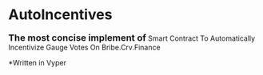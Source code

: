 # AutoIncentives
**<font size=4>The most concise implement of</font>**
Smart Contract To Automatically Incentivize Gauge Votes On Bribe.Crv.Finance

*Written in Vyper
